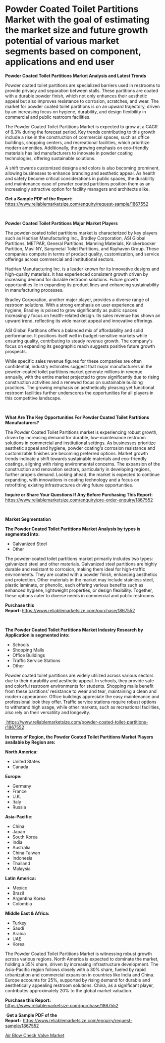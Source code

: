 <p><h1>Powder Coated Toilet Partitions Market with the goal of estimating the market size and future growth potential of various market segments based on component, applications and end user</h1></p><p><strong>Powder Coated Toilet Partitions Market Analysis and Latest Trends</strong></p>
<p><p>Powder coated toilet partitions are specialized barriers used in restrooms to provide privacy and separation between stalls. These partitions are coated with a durable powder finish, which not only enhances their aesthetic appeal but also improves resistance to corrosion, scratches, and wear. The market for powder coated toilet partitions is on an upward trajectory, driven by an increasing focus on hygiene, durability, and design flexibility in commercial and public restroom facilities.</p><p>The Powder Coated Toilet Partitions Market is expected to grow at a CAGR of 6.3% during the forecast period. Key trends contributing to this growth include a rise in the construction of commercial spaces, such as office buildings, shopping centers, and recreational facilities, which prioritize modern amenities. Additionally, the growing emphasis on eco-friendly materials has led manufacturers to innovate in powder coating technologies, offering sustainable solutions.</p><p>A shift towards customized designs and colors is also becoming prominent, allowing businesses to enhance branding and aesthetic appeal. As health and safety become critical considerations in public spaces, the durability and maintenance ease of powder coated partitions position them as an increasingly attractive option for facility managers and architects alike.</p></p>
<p><strong>Get a Sample PDF of the Report:&nbsp;</strong> <a href="https://www.reliablemarketsize.com/enquiry/request-sample/1867552?utm_campaign=2457&utm_medium=2&utm_source=Github&utm_content=ia&utm_term=10042025&utm_id=powder-coated-toilet-partitions">https://www.reliablemarketsize.com/enquiry/request-sample/1867552</a></p>
<p>&nbsp;</p>
<p><strong>Powder Coated Toilet Partitions Major Market Players</strong></p>
<p><p>The powder-coated toilet partitions market is characterized by key players such as Hadrian Manufacturing Inc., Bradley Corporation, ASI Global Partitions, METPAR, General Partitions, Manning Materials, Knickerbocker Partition, Mavi NY, Sanymetal Toilet Partitions, and Rayhaven Group. These companies compete in terms of product quality, customization, and service offerings across commercial and institutional sectors.</p><p>Hadrian Manufacturing Inc. is a leader known for its innovative designs and high-quality materials. It has experienced consistent growth driven by increasing demand for durable restroom solutions. Future growth opportunities lie in expanding its product lines and enhancing sustainability in manufacturing processes.</p><p>Bradley Corporation, another major player, provides a diverse range of restroom solutions. With a strong emphasis on user experience and hygiene, Bradley is poised to grow significantly as public spaces increasingly focus on health-related design. Its sales revenue has shown an upward trend, reflecting its wide market appeal and innovative offerings.</p><p>ASI Global Partitions offers a balanced mix of affordability and solid performance. It positions itself well in budget-sensitive markets while ensuring quality, contributing to steady revenue growth. The company's focus on expanding its geographic reach suggests positive future growth prospects.</p><p>While specific sales revenue figures for these companies are often confidential, industry estimates suggest that major manufacturers in the powder-coated toilet partitions market generate millions in revenue annually, with the entire market projected to grow significantly due to rising construction activities and a renewed focus on sustainable building practices. The growing emphasis on aesthetically pleasing yet functional restroom facilities further underscores the opportunities for all players in this competitive landscape.</p></p>
<p>&nbsp;</p>
<p><strong>What Are The Key Opportunities For Powder Coated Toilet Partitions Manufacturers?</strong></p>
<p><p>The Powder Coated Toilet Partitions market is experiencing robust growth, driven by increasing demand for durable, low-maintenance restroom solutions in commercial and institutional settings. As businesses prioritize aesthetic appeal and hygiene, powder coating's corrosion resistance and customizable finishes are becoming preferred options. Market growth trends indicate a shift towards sustainable materials and eco-friendly coatings, aligning with rising environmental concerns. The expansion of the construction and renovation sectors, particularly in developing regions, further propels demand. Looking ahead, the market is expected to continue expanding, with innovations in coating technology and a focus on retrofitting existing infrastructures driving future opportunities.</p></p>
<p><strong>Inquire or Share Your Questions If Any Before Purchasing This Report:</strong> <a href="https://www.reliablemarketsize.com/enquiry/pre-order-enquiry/1867552?utm_campaign=2457&utm_medium=2&utm_source=Github&utm_content=ia&utm_term=10042025&utm_id=powder-coated-toilet-partitions">https://www.reliablemarketsize.com/enquiry/pre-order-enquiry/1867552</a></p>
<p>&nbsp;</p>
<p><strong>Market Segmentation</strong></p>
<p><strong>The Powder Coated Toilet Partitions Market Analysis by types is segmented into:</strong></p>
<p><ul><li>Galvanized Steel</li><li>Other</li></ul></p>
<p><p>The powder-coated toilet partitions market primarily includes two types: galvanized steel and other materials. Galvanized steel partitions are highly durable and resistant to corrosion, making them ideal for high-traffic environments. They are coated with a powder finish, enhancing aesthetics and protection. Other materials in the market may include stainless steel, plastic laminate, or phenolic, each offering various benefits such as enhanced hygiene, lightweight properties, or design flexibility. Together, these options cater to diverse needs in commercial and public restrooms.</p></p>
<p><strong>Purchase this Report:&nbsp;</strong><a href="https://www.reliablemarketsize.com/purchase/1867552?utm_campaign=2457&utm_medium=2&utm_source=Github&utm_content=ia&utm_term=10042025&utm_id=powder-coated-toilet-partitions">https://www.reliablemarketsize.com/purchase/1867552</a></p>
<p>&nbsp;</p>
<p><strong>The Powder Coated Toilet Partitions Market Industry Research by Application is segmented into:</strong></p>
<p><ul><li>Schools</li><li>Shopping Malls</li><li>Office Buildings</li><li>Traffic Service Stations</li><li>Other</li></ul></p>
<p><p>Powder coated toilet partitions are widely utilized across various sectors due to their durability and aesthetic appeal. In schools, they provide safe and colorful restroom environments for students. Shopping malls benefit from these partitions’ resistance to wear and tear, maintaining a clean and modern appearance. Office buildings appreciate the easy maintenance and professional look they offer. Traffic service stations require robust options to withstand high usage, while other markets, such as recreational facilities, also rely on their versatility and longevity.</p></p>
<p><a href="https://www.reliablemarketsize.com/powder-coated-toilet-partitions-r1867552?utm_campaign=2457&utm_medium=2&utm_source=Github&utm_content=ia&utm_term=10042025&utm_id=powder-coated-toilet-partitions">&nbsp;https://www.reliablemarketsize.com/powder-coated-toilet-partitions-r1867552</a></p>
<p><strong>In terms of Region, the Powder Coated Toilet Partitions Market Players available by Region are:</strong></p>
<p>
    <p> <strong> North America: </strong>
        <ul>
            <li>United States</li>
            <li>Canada</li>
        </ul>
        </p> 
    <p> <strong> Europe: </strong>
        <ul>
            <li>Germany</li>
            <li>France</li>
            <li>U.K.</li>
            <li>Italy</li>
            <li>Russia</li>
        </ul>
        </p> 
    <p> <strong> Asia-Pacific: </strong>
        <ul>
            <li>China</li>
            <li>Japan</li>
            <li>South Korea</li>
            <li>India</li>
            <li>Australia</li>
            <li>China Taiwan</li>
            <li>Indonesia</li>
            <li>Thailand</li>
            <li>Malaysia</li>
        </ul>
        </p> 
    <p> <strong> Latin America: </strong>
        <ul>
            <li>Mexico</li>
            <li>Brazil</li>
            <li>Argentina Korea</li>
            <li>Colombia</li>
        </ul>
        </p> 
    <p> <strong> Middle East & Africa: </strong>
        <ul>
            <li>Turkey</li>
            <li>Saudi</li>
            <li>Arabia</li>
            <li>UAE</li>
            <li>Korea</li>
        </ul>
    </p>
    </p>
<p><p>The Powder Coated Toilet Partitions Market is witnessing robust growth across various regions. North America is expected to dominate the market, holding a 35% share, driven by increasing infrastructure development. The Asia-Pacific region follows closely with a 30% share, fueled by rapid urbanization and commercial expansion in countries like India and China. Europe accounts for 25%, supported by rising demand for durable and aesthetically appealing restroom solutions. China, as a significant player, contributes approximately 20% to the global market valuation.</p></p>
<p><strong>Purchase this Report: </strong><a href="https://www.reliablemarketsize.com/purchase/1867552?utm_campaign=2457&utm_medium=2&utm_source=Github&utm_content=ia&utm_term=10042025&utm_id=powder-coated-toilet-partitions">https://www.reliablemarketsize.com/purchase/1867552</a></p>
<p>&nbsp;<strong>Get a Sample PDF of the Report:&nbsp;&nbsp;</strong><a href="https://www.reliablemarketsize.com/enquiry/request-sample/1867552?utm_campaign=2457&utm_medium=2&utm_source=Github&utm_content=ia&utm_term=10042025&utm_id=powder-coated-toilet-partitions">https://www.reliablemarketsize.com/enquiry/request-sample/1867552</a></p>
<p><strong></strong></p>
<p><p><a href="https://github.com/roceljiabur/Market-Research-Report-List-1/blob/main/air-blow-check-valve-market.md?utm_campaign=2457&utm_medium=2&utm_source=Github&utm_content=ia&utm_term=10042025&utm_id=powder-coated-toilet-partitions">Air Blow Check Valve Market</a></p></p>